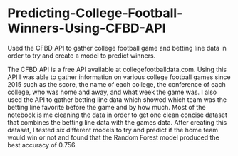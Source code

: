 # Predicting-College-Football-Winners-Using-CFBD-API
Used the CFBD API to gather college football game and betting line data in order to try and create a model to predict winners.

The CFBD API is a free API available at collegefootballdata.com. Using this API I was able to gather information on various college football games since 2015 such as the score, the name of each college, the conference of each college, who was home and away, and what week the game was. I also used the API to gather betting line data which showed which team was the betting line favorite before the game and by how much. Most of the notebook is me cleaning the data in order to get one clean concise dataset that combines the betting line data with the games data. After creating this dataset, I tested six different models to try and predict if the home team would win or not and found that the Random Forest model produced the best accuracy of 0.756.
